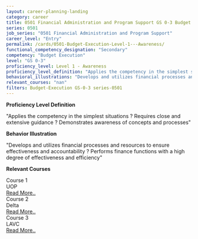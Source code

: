 ```yaml
---
layout: career-planning-landing
category: career
title: 0501 Financial Administration and Program Support GS 0-3 Budget Execution
series: 0501
job_series: "0501 Financial Administration and Program Support"
career_level: "Entry"
permalink: /cards/0501-Budget-Execution-Level-1---Awareness/
functional_competency_designation: "Secondary"
competency: "Budget Execution"
level: "GS 0-3"
proficiency_level: Level 1 - Awareness
proficiency_level_definition: "Applies the competency in the simplest situations ? Requires close and extensive guidance ? Demonstrates awareness of concepts and processes"
behavioral_illustrations: "Develops and utilizes financial processes and resources to ensure effectiveness and accountability ? Performs finance functions with a high degree of effectiveness and efficiency"
relevant_courses: "nan"
filters: Budget-Execution GS-0-3 series-0501
---
```


<p><b>Proficiency Level Definition</b></p>
<p>"Applies the competency in the simplest situations ? Requires close and extensive guidance ? Demonstrates awareness of concepts and processes"</p>
<p><b>Behavior Illustration</b></p>
<p>"Develops and utilizes financial processes and resources to ensure effectiveness and accountability ? Performs finance functions with a high degree of effectiveness and efficiency"</p>
<p><b>Relevant Courses</b></p>
<div class="cfo-courses-outer"><div class="cfo-courses-inner">Course 1</div><div class="cfo-courses-inner">UOP</div><div class="cfo-courses-inner"><a href="/cards/0501-Budget-Execution-Level-1---Awareness/">Read More..</a></div></div>
<div class="cfo-courses-outer"><div class="cfo-courses-inner">Course 2</div><div class="cfo-courses-inner">Delta</div><div class="cfo-courses-inner"><a href="/cards/0501-Budget-Execution-Level-1---Awareness/">Read More..</a></div></div>
<div class="cfo-courses-outer"><div class="cfo-courses-inner">Course 3</div><div class="cfo-courses-inner">LAVC</div><div class="cfo-courses-inner"><a href="/cards/0501-Budget-Execution-Level-1---Awareness/">Read More..</a></div></div>
